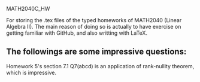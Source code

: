 MATH2040C_HW

For storing the .tex files of the typed homeworks of MATH2040 (Linear Algebra II). 
The main reason of doing so is actually to have exercise on getting familiar with GitHub, and also writting with LaTeX.

## The followings are some impressive questions:

Homework 5's section 7.1 Q7(abcd) is an application of rank-nullity theorem, which is impressive.
